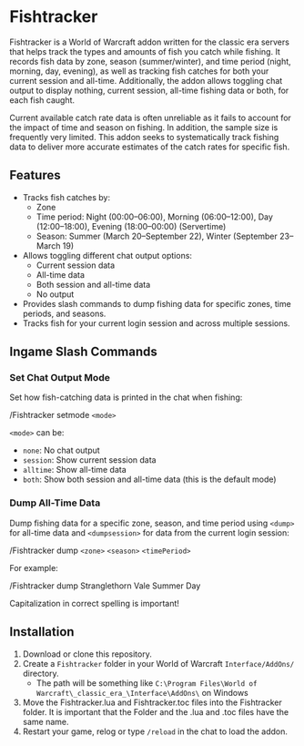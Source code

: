 # Fishtracker

Fishtracker is a World of Warcraft addon written for the classic era servers that helps track the types and amounts of fish you catch while fishing. It records fish data by zone, season (summer/winter), and time period (night, morning, day, evening), as well as tracking fish catches for both your current session and all-time. Additionally, the addon allows toggling chat output to display nothing, current session, all-time fishing data or both, for each fish caught.

Current available catch rate data is often unreliable as it fails to account for the impact of time and season on fishing. In addition, the sample size is frequently very limited. This addon seeks to systematically track fishing data to deliver more accurate estimates of the catch rates for specific fish.

## Features
- Tracks fish catches by:
  - Zone
  - Time period: Night (00:00–06:00), Morning (06:00–12:00), Day (12:00–18:00), Evening (18:00–00:00) (Servertime)
  - Season: Summer (March 20–September 22), Winter (September 23–March 19)
- Allows toggling different chat output options:
  - Current session data
  - All-time data
  - Both session and all-time data
  - No output
- Provides slash commands to dump fishing data for specific zones, time periods, and seasons.
- Tracks fish for your current login session and across multiple sessions.

## Ingame Slash Commands

### Set Chat Output Mode
Set how fish-catching data is printed in the chat when fishing:

/Fishtracker setmode `<mode>`

`<mode>` can be:
- `none`: No chat output
- `session`: Show current session data
- `alltime`: Show all-time data
- `both`: Show both session and all-time data (this is the default mode)

### Dump All-Time Data
Dump fishing data for a specific zone, season, and time period using `<dump>` for all-time data and `<dumpsession>` for data from the current login session:

/Fishtracker dump `<zone>` `<season>` `<timePeriod>`

For example:

/Fishtracker dump Stranglethorn Vale Summer Day

Capitalization in correct spelling is important!

## Installation
1. Download or clone this repository.
2. Create a `Fishtracker` folder in your World of Warcraft `Interface/AddOns/` directory. 
   - The path will be something like `C:\Program Files\World of Warcraft\_classic_era_\Interface\AddOns\` on Windows
3. Move the Fishtracker.lua and Fishtracker.toc files into the Fishtracker folder. It is important that the Folder and the .lua and .toc files have the same name.
4. Restart your game, relog or type `/reload` in the chat to load the addon.
